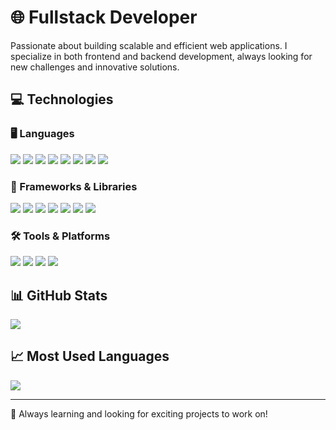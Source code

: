 # 🌐 Fullstack Developer  

Passionate about building scalable and efficient web applications. I specialize in both frontend and backend development, always looking for new challenges and innovative solutions.  

## 💻 Technologies  

### 🖥️ Languages  
<p align="left">
  <img src="https://img.shields.io/badge/-JavaScript-black?style=flat-square&logo=javascript&logoColor=F7DF1E" />
  <img src="https://img.shields.io/badge/-TypeScript-black?style=flat-square&logo=typescript&logoColor=007ACC" />
  <img src="https://img.shields.io/badge/-Python-black?style=flat-square&logo=python&logoColor=3776AB" />
  <img src="https://img.shields.io/badge/-C++-black?style=flat-square&logo=c%2B%2B&logoColor=00599C" />
  <img src="https://img.shields.io/badge/-Java-black?style=flat-square&logo=java&logoColor=007396" />
  <img src="https://img.shields.io/badge/-PHP-black?style=flat-square&logo=php&logoColor=777BB4" />
  <img src="https://img.shields.io/badge/-HTML-black?style=flat-square&logo=html5&logoColor=E34F26" />
  <img src="https://img.shields.io/badge/-CSS-black?style=flat-square&logo=css3&logoColor=1572B6" />
</p>

### 🚀 Frameworks & Libraries  
<p align="left">
  <img src="https://img.shields.io/badge/-React-black?style=flat-square&logo=react&logoColor=61DAFB" />
  <img src="https://img.shields.io/badge/-React%20Native-black?style=flat-square&logo=react-native&logoColor=61DAFB" />
  <img src="https://img.shields.io/badge/-Next.js-black?style=flat-square&logo=next.js&logoColor=FFFFFF" />
  <img src="https://img.shields.io/badge/-Astro-black?style=flat-square&logo=astro&logoColor=FFFFFF" />
  <img src="https://img.shields.io/badge/-Node.js-black?style=flat-square&logo=node.js&logoColor=6CC24A" />
  <img src="https://img.shields.io/badge/-Express-black?style=flat-square&logo=express&logoColor=FFFFFF" />
  <img src="https://img.shields.io/badge/-TailwindCSS-black?style=flat-square&logo=tailwind-css&logoColor=38B2AC" />
</p>

### 🛠️ Tools & Platforms  
<p align="left">
  <img src="https://img.shields.io/badge/-Git-black?style=flat-square&logo=git&logoColor=F05032" />
  <img src="https://img.shields.io/badge/-Figma-black?style=flat-square&logo=figma&logoColor=F24E1E" />
  <img src="https://img.shields.io/badge/-VS%20Code-black?style=flat-square&logo=visual-studio-code&logoColor=007ACC" />
  <img src="https://img.shields.io/badge/-Expo-black?style=flat-square&logo=expo&logoColor=007ACC" />
</p>

## 📊 GitHub Stats  
<p align="left">
  <img src="https://github-readme-stats.vercel.app/api?username=GudinoJoaquin&show_icons=true&hide_title=true&hide=prs&count_private=true&theme=radical" />
</p>

## 📈 Most Used Languages  
<p align="left">
  <img src="https://github-readme-stats.vercel.app/api/top-langs/?username=GudinoJoaquin&layout=compact&theme=radical" />
</p>

---

🚀 Always learning and looking for exciting projects to work on!
